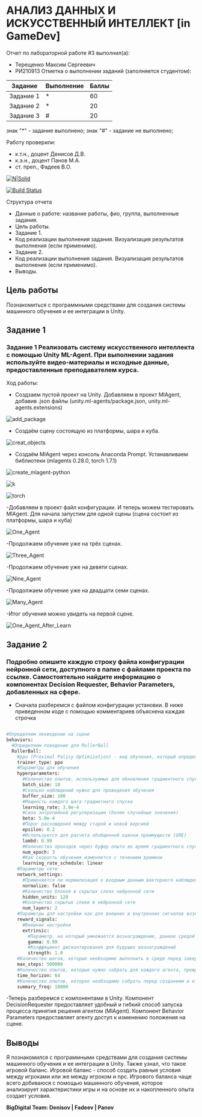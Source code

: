 # АНАЛИЗ ДАННЫХ И ИСКУССТВЕННЫЙ ИНТЕЛЛЕКТ [in GameDev]
Отчет по лабораторной работе #3 выполнил(а):
- Терещенко Максим Сергеевич
- РИ210913
Отметка о выполнении заданий (заполняется студентом):

| Задание | Выполнение | Баллы |
| ------ | ------ | ------ |
| Задание 1 | * | 60 |
| Задание 2 | * | 20 |
| Задание 3 | # | 20 |

знак "*" - задание выполнено; знак "#" - задание не выполнено;

Работу проверили:
- к.т.н., доцент Денисов Д.В.
- к.э.н., доцент Панов М.А.
- ст. преп., Фадеев В.О.

[![N|Solid](https://cldup.com/dTxpPi9lDf.thumb.png)](https://nodesource.com/products/nsolid)

[![Build Status](https://travis-ci.org/joemccann/dillinger.svg?branch=master)](https://travis-ci.org/joemccann/dillinger)

Структура отчета

- Данные о работе: название работы, фио, группа, выполненные задания.
- Цель работы.
- Задание 1.
- Код реализации выполнения задания. Визуализация результатов выполнения (если применимо).
- Задание 2.
- Код реализации выполнения задания. Визуализация результатов выполнения (если применимо).
- Выводы.

## Цель работы
Познакомиться с программными средствами для создания системы машинного обучения и ее интеграции в Unity.

## Задание 1
### Задание 1 Реализовать систему искусственного интеллекта с помощью Unity ML-Agent. При выполнении задания используйте видео-материалы и исходные данные, предоставленные преподавателем курса.
Ход работы:
- Создзаем пустой проект на Unity. Добавляем в проект MlAgent, добавив .json файлы (unity.ml-agents/package.json, unity.ml-agents.extensions)

![add_package](https://user-images.githubusercontent.com/101037462/200523229-fe44f9bf-8206-47f1-8500-1153ada9ed4b.PNG)

- Создаём сцену состоящую из платформы, шара и куба.

![creat_objects](https://user-images.githubusercontent.com/101037462/200523509-7cee217f-0c70-42ba-94bb-ae58e16974aa.PNG)

- Создаём MlAgent через консоль Anaconda Prompt. Устанавливаем библиотеки (mlagents 0.28.0, torch 1.7.1)

![create_mlagent-python](https://user-images.githubusercontent.com/101037462/200524404-d5a12cd6-76fc-486b-b983-e628e2672a05.PNG)

![k](https://user-images.githubusercontent.com/101037462/200524509-b055b7fd-a384-4f6d-957b-db45f9db908e.PNG)

![torch](https://user-images.githubusercontent.com/101037462/200524553-5d76de60-ffe8-445e-9a84-988491f9bd1c.PNG)

-Добавляем в проект файл конфигурации. И теперь можем тестировать MlAgent. Для начала запустим для одной сцены (сцена состоит из платформы, шара и куба)

![One_Agent](https://user-images.githubusercontent.com/101037462/200525268-84e2dd3d-83b6-4bab-b080-28cb3ffc402f.gif)

-Продолжаем обучение уже на трёх сценах.

![Three_Agent](https://user-images.githubusercontent.com/101037462/200525930-74129d7d-54d6-431a-9ae3-382912509f93.gif)

-Продолжаем обучение уже на девяти сценах.

![Nine_Agent](https://user-images.githubusercontent.com/101037462/200525730-2e203bb4-064f-4d4d-ab06-dced4b5d5970.gif)

-Продолжаем обучение уже на двадцати семи сценах.

![Many_Agent](https://user-images.githubusercontent.com/101037462/200525806-02bac304-1b02-407c-8d04-7ff6d412d678.gif)

-Итог обучения можно увидеть на первой сцене.

![One_Agent_After_Learn](https://user-images.githubusercontent.com/101037462/200525829-37fdb3e5-612f-4d00-a47c-3e80796b0f5d.gif)

## Задание 2
### Подробно опишите каждую строку файла конфигурации нейронной сети, доступного в папке с файлами проекта по ссылке. Самостоятельно найдите информацию о компонентах Decision Requester, Behavior Parameters, добавленных на сфере.

- Сначала разберемся с файлом конфигурации установки. В ниже приведенном коде с помощью комментариев объяснена каждая строчка


```py

#Определяем пеоведение на сцене
behaviors:
  #Определяем поведение для RollerBall
  RollerBall:
    #ppo (Proximal Policy Optimization) - вид обучения, который определяет наилучший действия
    trainer_type: ppo
    #Параметры для обучения
    hyperparameters:
      #Количество опытов, используемых для обновления градиентного спуска.
      batch_size: 10
      #Сколько наблюдений нужно для проведения обучения
      buffer_size: 100
      #Мощность каждого шага градиетного спуска
      learning_rate: 3.0e-4
      #Сила энтропийной регуляризации (более случайные значения)
      beta: 5.0e-4
      #Порог расхождения между старой и новой версией
      epsilon: 0.2
      #Используется для расчета обобщенной оценки преимуществ (GRE)
      lambd: 0.99
      #Количество проходов через буфер опыта во время градиентного спуска
      num_epoch: 3
      #Как скорость обучения изменяется с течением времени
      learning_rate_schedule: linear
    #Параметры сети
    network_settings:
      #Применяется ли нормализация к входным данным векторного наблюдения
      normalize: false
      #Количество блоков в скрытых слоях нейронной сети
      hidden_units: 128
      #Количество скрытых слоев в нейронной сети
      num_layers: 2
    #Параметры для настройки как для внешних и внутренних сигналов вознаграждения
    reward_signals:
      #Внешние настройки
      extrinsic:
        #Параметр, на который умножается вознаграждение, данное средой
        gamma: 0.99
        #Коэффициент дисконтирования для будущих вознаграждений
        strength: 1.0
    #Количество шагов, которые необходимо выполнить в среде перед завершением процесса обучения.
    max_steps: 500000
    #Количество опытов, которые нужно собрать для каждого агента, прежде чем добавить его в буфер опыта.
    time_horizon: 64
    #Количество опытов, которое необходимо собрать перед созданием и отображением статистики обучения.
    summary_freq: 10000

```

-Теперь разберемся с компонентами в Unity. Компонент DecisionRequester предоставляет удобный и гибкий способ запуска процесса принятия решения агентом (MlAgent). Компонент Behavior Parameters предоставляет агенту доступ к изменению положения на сцене.

## Выводы

Я познакомился с программными средствами для создания системы машинного обучения и ее интеграции в Unity. Также узнал, что такое игровой баланс. Игровой баланс - способ создать равные условия между игроками или же между игроком и npc. Игрового баланса чаще всего добиваюся с помощью машинного обучения, которое анализирует характеристики игры и на основе их и накопленного опыта создает условия. 

**BigDigital Team: Denisov | Fadeev | Panov**
